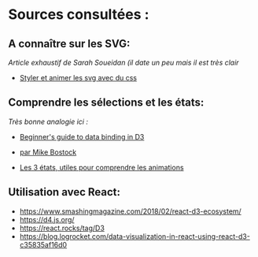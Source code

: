 # Sources consultées : 

## A connaître sur les SVG:
*Article exhaustif de Sarah Soueidan (il date un peu mais il est très clair* 
* [Styler et animer les svg avec du css](https://www.smashingmagazine.com/2014/11/styling-and-animating-svgs-with-css/) 

## Comprendre les sélections et les états: 

*Très bonne analogie ici :* 
* [Beginner's guide to data binding in D3](https://www.sitepoint.com/a-beginners-guide-to-data-binding-in-d3-js/) 

* [par Mike Bostock](https://bost.ocks.org/mike/join/) 
* [Les 3 états, utiles pour comprendre les animations](https://medium.com/@c_behrens/enter-update-exit-6cafc6014c36) 

## Utilisation avec React:
* https://www.smashingmagazine.com/2018/02/react-d3-ecosystem/ 
* https://d4.js.org/ 
* https://react.rocks/tag/D3 
* https://blog.logrocket.com/data-visualization-in-react-using-react-d3-c35835af16d0 
